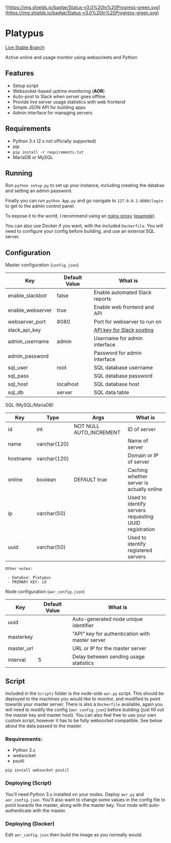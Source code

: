  ![https://img.shields.io/badge/Status-v3.0%20In%20Progress-green.svg](https://img.shields.io/badge/Status-v3.0%20In%20Progress-green.svg)

# Platypus

[Live Stable Branch](https://status.ggserv.xyz)

Active online and usage monitor using websockets and Python


## Features
 - Setup script
 - Websocket-based uptime monitoring (**AOR**)
 - Auto-post to Slack when server goes offline
 - Provide live server usage statistics with web frontend
 - Simple JSON API for building apps
 - Admin interface for managing servers

## Requirements
 - Python 3.x (2.x not officially supported)
 - pip
  - `pip install -r requirements.txt`
 - MariaDB or MySQL

## Running
Run `python setup.py` to set up your instance, including creating the databse and setting an admin password.

Finally you can run `python App.py` and go navigate to `127.0.0.1:8080/login` to get to the admin control panel.

To expose it to the world, I recommend using an [nginx proxy](https://www.nginx.com/resources/admin-guide/reverse-proxy/) ([example](https://gist.github.com/gmemstr/5ec861fefa8354d5b9553938325b48e9)).

You can also use Docker if you want, with the included `Dockerfile`. You will need to configure
your config before building, and use an external SQL server.
## Configuration

Master configuration (`config.json`)

| Key | Default Value | What is |
| --- | ------------- | ------- |
| enable_slackbot | false | Enable automated Slack reports |
| enable_webserver | true | Enable web frontend and API | 
| webserver_port | 8080 | Port for webserver to run on |
| slack_api_key | | [API key for Slack posting](https://github.com/slackapi/python-slackclient)
| admin_username | admin | Username for admin interface |
| admin_password | | Password for admin interface |
| sql_user | root | SQL database username |
| sql_pass | | SQL database password |
| sql_host | localhost | SQL database host |
| sql_db | server | SQL data table |

SQL (MySQL/MariaDB)

| Key | Type | Args | What is |
| --- | ------------- | --- | ------- |
| id | int | NOT NULL AUTO_INCREMENT | ID of server |
| name | varchar(120) | | Name of server |
| hostname | varchar(120) | | Domain or IP of server |
| online | boolean | DEFAULT true | Caching whether server is actually online |
| ip | varchar(50) | | Used to identify servers requesting UUID registration |
| uuid | varchar(50) | | Used to identify registered servers |

```
Other notes:

 - Databse: Platypus
 - PRIMARY KEY: id
```

Node configuration (`aor_config.json`)

| Key | Default Value | What is |
| --- | ------------- | ------- |
| uuid |  | Auto-generated node unique identifier |
| masterkey | | "API" key for authentication with master server |
| master_url | | URL or IP for the master server |
| interval | 5 | Delay between sending usage statistics |


## Script

Included in the `Scripts` folder is the node-side `aor.py` script. This should be
deployed to the machines you would like to monitor, and modified to point towards
your master server. There is also a `Dockerfile` available, again you will need to modify the config (`aor_config.json`) before building (just fill out the master key and master host). You can also feel free to use your own custom script, however it has to be fully websocket compatible. See below about the data passed to the master.

### Requirements:

 - Python 3.x
 - websocket
 - psutil

`pip install websocket psutil`

### Deploying (Script)

You'll need Python 3.x installed on your nodes. Deploy `aor.py` and `aor_config.json`. You'll also want to change some values in the config file
to point towards the master, along with the master key. Your node with auto-authenticate
with the master.


### Deploying (Docker)

Edit `aor_config.json` then build the image as you normally would.